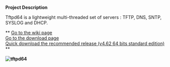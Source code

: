 **Project Description** 

Tftpd64 is a lightweight multi-threaded set of servers : TFTP, DNS, SNTP, SYSLOG and DHCP.  

>
** [Go to the wiki page](https://bitbucket.org/phjounin/tftpd64/wiki/)  
 [Go to the download page](https://bitbucket.org/phjounin/tftpd64/wiki/Download%20Tftpd64.md)  
 [Quick download the recommended release (v4.62 64 bits standard edition)](https://bitbucket.org/phjounin/tftpd64/downloads/Tftpd64-4.62-setup.exe) ** 



**![tftpd64](https://github.com/PJO2/tftpd64/raw/master/images/Documentation_tftpd32.jpg)**
